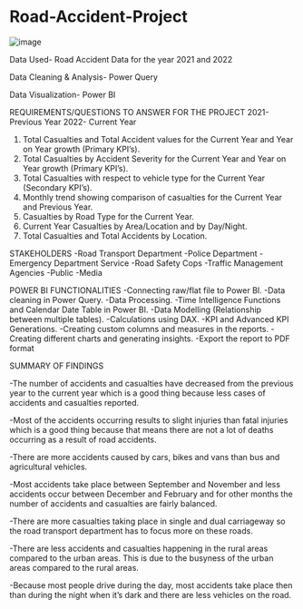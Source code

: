 # Road-Accident-Project

![image](https://github.com/beccamofokeng/Road-Accident-Project/assets/141571635/90c32cd1-23b2-4990-aefd-70cc74ecbfd8)

Data Used- Road Accident Data for the year 2021 and 2022

Data Cleaning & Analysis- Power Query

Data Visualization- Power BI

REQUIREMENTS/QUESTIONS TO ANSWER FOR THE PROJECT
	2021-Previous Year
  2022- Current Year
1.	Total Casualties and Total Accident values for the Current Year and Year on Year growth (Primary KPI’s).
2.	Total Casualties by Accident Severity for the Current Year and Year on Year growth (Primary KPI’s).
3.	Total Casualties with respect to vehicle type for the Current Year (Secondary KPI’s).
4.	Monthly trend showing comparison of casualties for the Current Year and Previous Year.
5.  Casualties by Road Type for the Current Year.
6.	Current Year Casualties by Area/Location and by Day/Night.
7.	Total Casualties and Total Accidents by Location.

STAKEHOLDERS
-Road Transport Department
-Police Department
-Emergency Department Service
-Road Safety Cops
-Traffic Management Agencies
-Public 
-Media 

POWER BI FUNCTIONALITIES
-Connecting raw/flat file to Power BI.
-Data cleaning in Power Query.
-Data Processing.
-Time Intelligence Functions and Calendar Date Table in Power BI.
-Data Modelling (Relationship between multiple tables).
-Calculations using DAX.
-KPI and Advanced KPI Generations.
-Creating custom columns and measures in the reports.
-Creating different charts and generating insights.
-Export the report to PDF format

SUMMARY OF FINDINGS

-The number of accidents and casualties have decreased from the previous year to the current year which is a good thing because less   cases of accidents and casualties reported.

-Most of the accidents occurring results to slight injuries than fatal injuries which is a good thing because that means there are not a lot of deaths occurring as a result of road accidents.

-There are more accidents caused by cars, bikes and vans than bus and agricultural vehicles.

-Most accidents take place between September and November and less accidents occur between December and February and for other months the number of accidents and casualties are fairly balanced.

-There are more casualties taking place in single and dual carriageway so the road transport department has to focus more on these roads.

-There are less accidents and casualties happening in the rural areas compared to the urban areas. This is due to the busyness of the urban areas compared to the rural areas.

-Because most people drive during the day, most accidents take place then than during the night when it’s dark and there are less vehicles on the road.

